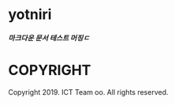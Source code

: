 <meta charset="euc-kr">

# yotniri

##### 마크다운 문서 테스트 머징ㄷ

# COPYRIGHT
Copyright 2019. ICT Team oo. All rights reserved.
